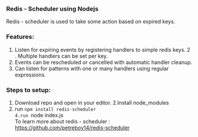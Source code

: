 ### Redis - Scheduler using Nodejs
Redis - scheduler is used to take some action based on expired keys.

### Features:

1. Listen for expiring events by registering handlers to simple redis keys.
2 . Multiple handlers can be set per key.                                                                                                           
3. Events can be rescheduled or cancelled with automatic handler cleanup.                                                                               
4. Can listen for patterns with one or many handlers using regular expressions.

### Steps to setup:
1. Download repo and open in your editor.
2.Install node_modules                                                                                                                              
3. run `npm install redis-scheduler                                                                                                                       
4.run `node index.js`
`                                                                                                                                          
To learn more about redis - scheduler : https://github.com/petreboy14/redis-scheduler
